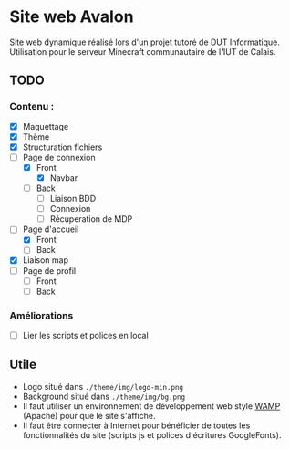 # Site web Avalon
Site web dynamique réalisé lors d'un projet tutoré de DUT Informatique.
Utilisation pour le serveur Minecraft communautaire de l'IUT de Calais.
## TODO
### Contenu :
 - [x] Maquettage
 - [x] Thème
 - [x] Structuration fichiers
 - [ ] Page de connexion
	 - [x] Front
		 - [x] Navbar
	 - [ ] Back
		 - [ ] Liaison BDD
		 - [ ] Connexion
		 - [ ] Récuperation de MDP
 - [ ] Page d'accueil
	 - [x] Front
	 - [ ] Back
 - [x] Liaison map
 - [ ] Page de profil
	 - [ ] Front
	 - [ ] Back
### Améliorations
 - [ ] Lier les scripts et polices en local
## Utile

 - Logo situé dans `./theme/img/logo-min.png`
 - Background situé dans `./theme/img/bg.png`
 - Il faut utiliser un environnement de développement web style  [WAMP](http://www.wampserver.com/) (Apache) pour que le site s'affiche.
 - Il faut être connecter à Internet pour bénéficier de toutes les fonctionnalités du site (scripts js et polices d'écritures GoogleFonts).
